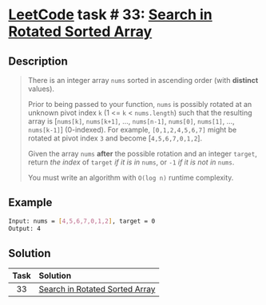 # [LeetCode][leetcode] task # 33: [Search in Rotated Sorted Array][task]

Description
-----------

> There is an integer array `nums` sorted in ascending order
> (with **distinct** values).
> 
> Prior to being passed to your function,
> `nums` is possibly rotated at an unknown pivot index `k`
> (1 <= `k` < `nums.length`) such that the resulting array is
> [`nums[k]`, `nums[k+1]`, ..., `nums[n-1]`,
>  `nums[0]`, `nums[1]`, ..., `nums[k-1]`] (0-indexed).
> For example, `[0,1,2,4,5,6,7]` might be rotated
> at pivot index `3` and become [`4,5,6,7,0,1,2`].
>
> Given the array `nums` **after** the possible rotation
> and an integer `target`, return _the index_ of `target`
> _if it is in_ `nums`, or `-1` _if it is not in_ `nums`.
>
> You must write an algorithm with `O(log n)` runtime complexity.

Example
-------

```sh
Input: nums = [4,5,6,7,0,1,2], target = 0
Output: 4
```

Solution
--------

| Task | Solution |
|:----:| :------ |
|  33  | [Search in Rotated Sorted Array][solution] |


[leetcode]: <http://leetcode.com/>
[task]: <https://leetcode.com/problems/search-in-rotated-sorted-array/>
[solution]: <https://github.com/wellaxis/witalis-jkit/blob/main/module/tasks/src/main/java/com/witalis/jkit/tasks/core/task/leetcode/p33/option/Practice.java>
